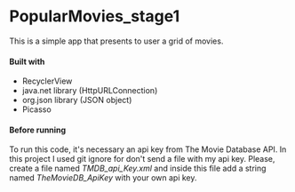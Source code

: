 # PopularMovies_stage1
This is a simple app that presents to user a grid of movies.

#### Built with
- RecyclerView
- java.net library (HttpURLConnection)
- org.json library (JSON object)
- Picasso

#### Before running
To run this code, it's necessary an api key from The Movie Database API. In this project I used git ignore for don't send a file with my api key. Please, create a file named *TMDB_api_Key.xml* and inside this file add a string named *TheMovieDB_ApiKey* with your own api key.
